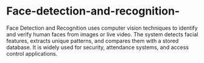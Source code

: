 # Face-detection-and-recognition-
Face Detection and Recognition uses computer vision techniques to identify and verify human faces from images or live video. The system detects facial features, extracts unique patterns, and compares them with a stored database. It is widely used for security, attendance systems, and access control applications.

